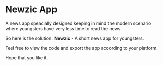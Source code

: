 # Newzic App

A news app speacially designed keeping in mind the modern scenario where youngsters have very less time to read the news.

So here is the solution: **Newzic** -  A short news app for youngsters.

Feel free to view the code and export the app according to your platform.

Hope that you like it.


